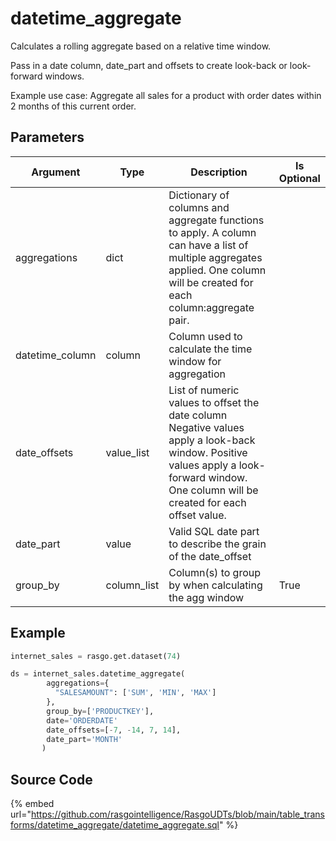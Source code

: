 

# datetime_aggregate

Calculates a rolling aggregate based on a relative time window.

Pass in a date column, date_part and offsets to create look-back
or look-forward windows.

Example use case: Aggregate all sales for a product with order dates
within 2 months of this current order.


## Parameters

|    Argument     |    Type     |                                                                                        Description                                                                                        | Is Optional |
| --------------- | ----------- | ----------------------------------------------------------------------------------------------------------------------------------------------------------------------------------------- | ----------- |
| aggregations    | dict        | Dictionary of columns and aggregate functions to apply. A column can have a list of multiple aggregates applied. One column will be created for each column:aggregate pair.               |             |
| datetime_column | column      | Column used to calculate the time window for aggregation                                                                                                                                  |             |
| date_offsets    | value_list  | List of numeric values to offset the date column Negative values apply a look-back window. Positive values apply a look-forward window. One column will be created for each offset value. |             |
| date_part       | value       | Valid SQL date part to describe the grain of the date_offset                                                                                                                              |             |
| group_by        | column_list | Column(s) to group by when calculating the agg window                                                                                                                                     | True        |


## Example

```python
internet_sales = rasgo.get.dataset(74)

ds = internet_sales.datetime_aggregate(
        aggregations={
          "SALESAMOUNT": ['SUM', 'MIN', 'MAX']
        },
        group_by=['PRODUCTKEY'],
        date='ORDERDATE'
        date_offsets=[-7, -14, 7, 14],
        date_part='MONTH'
       )

```

## Source Code

{% embed url="https://github.com/rasgointelligence/RasgoUDTs/blob/main/table_transforms/datetime_aggregate/datetime_aggregate.sql" %}

